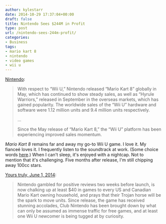 ```yaml
---
author: kylestarr
date: 2014-10-29 17:37:04+00:00
draft: false
title: Nintendo Sees $244M in Profit
type: post
url: /nintendo-sees-244m-profit/
categories:
- Business
tags:
- mario kart 8
- nintendo
- video games
- wii u
---
```


[Nintendo](http://www.nintendo.co.jp/ir/pdf/2014/141029e.pdf):

> With respect to “Wii U,” Nintendo released “Mario Kart 8” globally in May, which has continued to show steady sales, as well as “Hyrule Warriors,” released in September in the overseas markets, which has gained popularity. The worldwide sales of the “Wii U” hardware and software were 1.12 million units and 9.4 million units respectively.
>
> …
>
> Since the May release of “Mario Kart 8,” the “Wii U” platform has been experiencing improved sales momentum.

_Mario Kart 8_ remains far and away my go-to Wii U game. I love it. My fianceé loves it. I frequently listen to the soundtrack at work. (Some choice words [here](/2014/10/04/grant-kirkhope-releases-banjo-kazooie-ost-on-bandcamp/).) When I can't sleep, it's enjoyed with a nightcap. Not to mention that it's challenging. Five months after release, I'm still chipping away 100cc stars.

[Yours truly, June 1, 2014](https://www.zerocounts.net/2014/06/01/hail-mario/):

> Nintendo gambled for positive reviews two weeks before launch, is now chalking up at least $40 in games to every US and Canadian Mario Kart owning household, and prays that their Trojan horse will be the spark to move units. Since release, the game has received stunning accolades, Club Nintendo has been brought down by what can only be assumed as immense traffic for free games, and at least one Wii U newcomer is being tugged at by curiosity.
